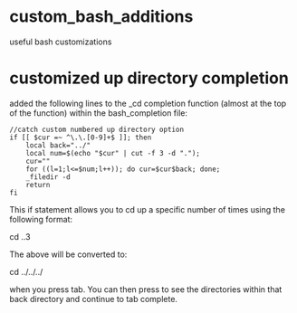 # custom_bash_additions
useful bash customizations

# customized up directory completion
added the following lines to the _cd completion function (almost at the top of the function) within the bash_completion file:

    //catch custom numbered up directory option
    if [[ $cur =~ ^\.\.[0-9]+$ ]]; then
        local back="../"
        local num=$(echo "$cur" | cut -f 3 -d ".");
        cur=""
        for ((l=1;l<=$num;l++)); do cur=$cur$back; done;
        _filedir -d
        return
    fi

This if statement allows you to cd up a specific number of times using the following format:

cd ..3

The above will be converted to:

cd ../../../

when you press tab. You can then press <tab><tab> to see the directories within that back directory and continue to tab complete.
    
